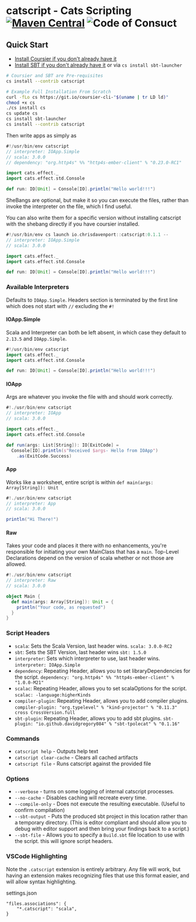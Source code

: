 # catscript - Cats Scripting [![Maven Central](https://maven-badges.herokuapp.com/maven-central/io.chrisdavenport/catscript_2.12/badge.svg)](https://maven-badges.herokuapp.com/maven-central/io.chrisdavenport/catscript_2.12) ![Code of Consuct](https://img.shields.io/badge/Code%20of%20Conduct-Scala-blue.svg)



## Quick Start

- [Install Coursier if you don't already have it](https://get-coursier.io/docs/cli-installation.html#native-launcher)
- [Install SBT if you don't already have it](https://www.scala-sbt.org/release/docs/Installing-sbt-on-Mac.html) or via `cs install sbt-launcher`

```sh
# Coursier and SBT are Pre-requisites
cs install --contrib catscript

# Example Full Installation From Scratch
curl -fLo cs https://git.io/coursier-cli-"$(uname | tr LD ld)"
chmod +x cs
./cs install cs
cs update cs
cs install sbt-launcher
cs install --contrib catscript
```

Then write apps as simply as

```scala
#!/usr/bin/env catscript
// interpreter: IOApp.Simple
// scala: 3.0.0
// dependency: "org.http4s" %% "http4s-ember-client" % "0.23.0-RC1"

import cats.effect._
import cats.effect.std.Console

def run: IO[Unit] = Console[IO].println("Hello world!!!")
```

SheBangs are optional, but make it so you can execute the files, rather than invoke
the interpreter on the file, which I find useful.

You can also write them for a specific version without installing catscript with the shebang directly if you have coursier installed.

```scala
#!/usr/bin/env cs launch io.chrisdavenport::catscript:0.1.1 --
// interpreter: IOApp.Simple
// scala: 3.0.0

import cats.effect._
import cats.effect.std.Console

def run: IO[Unit] = Console[IO].println("Hello world!!!")
```

### Available Interpreters

Defaults to `IOApp.Simple`. Headers section is terminated by the first line which does not start with `//` excluding the `#!`
#### IOApp.Simple

Scala and Interpreter can both be left absent, in which case they default to
`2.13.5` and `IOApp.Simple`.

```scala
#!/usr/bin/env catscript
import cats.effect._
import cats.effect.std.Console

def run: IO[Unit] = Console[IO].println("Hello world!!!")
```

#### IOApp

Args are whatever you invoke the file with and should work correctly.

```scala
#!./usr/bin/env catscript
// interpreter: IOApp
// scala: 3.0.0

import cats.effect._
import cats.effect.std.Console

def run(args: List[String]): IO[ExitCode] = 
  Console[IO].println(s"Received $args- Hello from IOApp")
    .as(ExitCode.Success)
```

#### App

Works like a worksheet, entire script is within `def main(args: Array[String]): Unit`

```scala
#!./usr/bin/env catscript
// interpreter: App
// scala: 3.0.0

println("Hi There!")
```

#### Raw

Takes your code and places it there with no enhancements, you're responsible
for initiating your own MainClass that has a `main`. Top-Level Declarations
depend on the version of scala whether or not those are allowed.

```scala
#!./usr/bin/env catscript
// interpreter: Raw
// scala: 3.0.0

object Main {
  def main(args: Array[String]): Unit = {
    println("Your code, as requested")
  }
}
```

### Script Headers

- `scala`: Sets the Scala Version, last header wins. `scala: 3.0.0-RC2`
- `sbt`: Sets the SBT Version, last header wins `sbt: 1.5.0`
- `interpreter`: Sets which interpreter to use, last header wins. `interpreter: IOApp.Simple`
- `dependency`: Repeating Header, allows you to set libraryDependencies for the script. `dependency: "org.http4s" %% "http4s-ember-client" % "1.0.0-M21"`
- `scalac`: Repeating Header, allows you to set scalaOptions for the script. `scalac: -language:higherKinds`
- `compiler-plugin`: Repeating Header, allows you to add compiler plugins. `compiler-plugin: "org.typelevel" % "kind-projector" % "0.11.3" cross CrossVersion.full`
- `sbt-plugin`: Repeating Header, allows you to add sbt plugins. `sbt-plugin: "io.github.davidgregory084" % "sbt-tpolecat" % "0.1.16"`

### Commands

- `catscript help` - Outputs help text
- `catscript clear-cache` - Clears all cached artifacts
- `catscript file` - Runs catscript against the provided file

### Options 

- `--verbose` - turns on some logging of internal catscript processes.
- `--no-cache` - Disables caching will recreate every time.
- `--compile-only` - Does not execute the resulting executable. (Useful to confirm compilation)
- `--sbt-output` - Puts the produced sbt project in this location rather than a temporary directory. (This is editor compliant and should allow you to debug with editor support and then bring your findings back to a script.)
- `--sbt-file` - Allows you to specify a `Build.sbt` file location to use with the script. this will ignore script headers.

### VSCode Highlighting

Note the `.catscript` extension is entirely arbitrary. Any file will work, but having an extension
makes recognizing files that use this format easier, and will allow syntax highlighting.

settings.json
```
"files.associations": {
    "*.catscript": "scala",
}
```
